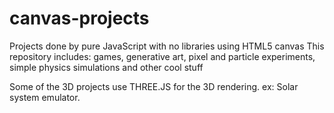 # canvas-projects
Projects done by pure JavaScript with no libraries using HTML5 canvas
This repository includes: games, generative art, pixel and particle experiments, simple physics simulations and other cool stuff

Some of the 3D projects use THREE.JS for the 3D rendering. ex: Solar system emulator.
